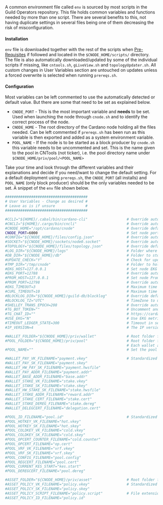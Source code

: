 A common environment file called `env` is sourced by most scripts in the Guild Operators repository. This file holds common variables and functions needed by more than one script. There are several benefits to this, not having duplicate settings in several files being one of them decreasing the risk of misconfiguration.

#### Installation
`env` file is downloaded together with the rest of the scripts when [Pre-Requisites](basics.md#pre-requisites) if followed and located in the `$CNODE_HOME/scripts/` directory. The file is also automatically downloaded/updated by some of the individual scripts if missing, like `cntools.sh`, `gLiveView.sh` and `topologyUpdater.sh`. All custom changes in User Variables section are untouched on updates unless a forced overwrite is selected when running `prereqs.sh`.

#### Configuration
Most variables can be left commented to use the automatically detected or default value. But there are some that need to be set as explained below.

* `CNODE_PORT` - This is the most important variable and **needs** to be set. Used when launching the node through `cnode.sh` and to identify the correct process of the node.
* `CNODE_HOME` - The root directory of the Cardano node holding all the files needed. Can be left commented if `prereqs.sh` has been run as this variable is then exported and added as a system environment variable.
* `POOL_NAME` - If the node is to be started as a block producer by `cnode.sh` this variable needs to be uncommented and set. This is the name given to the pool in CNTools (not ticker), i.e. the pool directory name under `$CNODE_HOME/priv/pool/<POOL_NAME>`

Take your time and look through the different variables and their explanations and decide if you need/want to change the default setting. For a default deployment using `prereqs.sh`, the `CNODE_PORT` (all installs) and `POOL_NAME` (only block producer) should be the only variables needed to be set. A snippet of the `env` file shown below.

``` bash
######################################
# User Variables - Change as desired #
# Leave as is if unsure              #
######################################

#CCLI="${HOME}/.cabal/bin/cardano-cli"                  # Override automatic detection of path to cardano-cli executable
#CNCLI="${HOME}/.cargo/bin/cncli"                       # Override automatic detection of path to cncli executable (https://github.com/AndrewWestberg/cncli)
#CNODE_HOME="/opt/cardano/cnode"                        # Override default CNODE_HOME path (defaults to /opt/cardano/cnode)
CNODE_PORT=6000                                         # Set node port
#CONFIG="${CNODE_HOME}/files/config.json"               # Override automatic detection of node config path
#SOCKET="${CNODE_HOME}/sockets/node0.socket"            # Override automatic detection of path to socket
#TOPOLOGY="${CNODE_HOME}/files/topology.json"           # Override default topology.json path
#LOG_DIR="${CNODE_HOME}/logs"                           # Folder where your logs will be sent to (must pre-exist)
#DB_DIR="${CNODE_HOME}/db"                              # Folder to store the cardano-node blockchain db
#UPDATE_CHECK="Y"                                       # Check for updates to scripts, it will still be prompted before proceeding (Y|N).
#TMP_DIR="/tmp/cnode"                                   # Folder to hold temporary files in the various scripts, each script might create additional subfolders
#EKG_HOST=127.0.0.1                                     # Set node EKG host IP
#EKG_PORT=12788                                         # Override automatic detection of node EKG port
#PROM_HOST=127.0.0.1                                    # Set node Prometheus host IP
#PROM_PORT=12798                                        # Override automatic detection of node Prometheus port
#EKG_TIMEOUT=3                                          # Maximum time in seconds that you allow EKG request to take before aborting (node metrics)
#CURL_TIMEOUT=10                                        # Maximum time in seconds that you allow curl file download to take before aborting (GitHub update process)
#BLOCKLOG_DIR="${CNODE_HOME}/guild-db/blocklog"         # Override default directory used to store block data for core node
#BLOCKLOG_TZ="UTC"                                      # TimeZone to use when displaying blocklog - https://en.wikipedia.org/wiki/List_of_tz_database_time_zones
#SHELLEY_TRANS_EPOCH=208                                # Override automatic detection of shelley epoch start, e.g 208 for mainnet
#TG_BOT_TOKEN=""                                        # Uncomment and set to enable telegramSend function. To create your own BOT-token and Chat-Id follow guide at:
#TG_CHAT_ID=""                                          # https://cardano-community.github.io/guild-operators/#/Scripts/sendalerts
#USE_EKG="N"                                            # Use EKG metrics from the node instead of Promethus. Promethus metrics(default) should yield slightly better performance
#TIMEOUT_LEDGER_STATE=300                               # Timeout in seconds for querying and dumping ledger-state
#IP_VERSION=4                                           # The IP version to use for push and fetch, valid options: 4 | 6 | mix (Default: 4)

#WALLET_FOLDER="${CNODE_HOME}/priv/wallet"              # Root folder for Wallets
#POOL_FOLDER="${CNODE_HOME}/priv/pool"                  # Root folder for Pools
                                                        # Each wallet and pool has a friendly name and subfolder containing all related keys, certificates, ...
#POOL_NAME=""                                           # Set the pool's name to run node as a core node (the name, NOT the ticker, ie folder name)

#WALLET_PAY_VK_FILENAME="payment.vkey"                  # Standardized names for all wallet related files
#WALLET_PAY_SK_FILENAME="payment.skey"
#WALLET_HW_PAY_SK_FILENAME="payment.hwsfile"
#WALLET_PAY_ADDR_FILENAME="payment.addr"
#WALLET_BASE_ADDR_FILENAME="base.addr"
#WALLET_STAKE_VK_FILENAME="stake.vkey"
#WALLET_STAKE_SK_FILENAME="stake.skey"
#WALLET_HW_STAKE_SK_FILENAME="stake.hwsfile"
#WALLET_STAKE_ADDR_FILENAME="reward.addr"
#WALLET_STAKE_CERT_FILENAME="stake.cert"
#WALLET_STAKE_DEREG_FILENAME="stake.dereg"
#WALLET_DELEGCERT_FILENAME="delegation.cert"

#POOL_ID_FILENAME="pool.id"                             # Standardized names for all pool related files
#POOL_HOTKEY_VK_FILENAME="hot.vkey"
#POOL_HOTKEY_SK_FILENAME="hot.skey"
#POOL_COLDKEY_VK_FILENAME="cold.vkey"
#POOL_COLDKEY_SK_FILENAME="cold.skey"
#POOL_OPCERT_COUNTER_FILENAME="cold.counter"
#POOL_OPCERT_FILENAME="op.cert"
#POOL_VRF_VK_FILENAME="vrf.vkey"
#POOL_VRF_SK_FILENAME="vrf.skey"
#POOL_CONFIG_FILENAME="pool.config"
#POOL_REGCERT_FILENAME="pool.cert"
#POOL_CURRENT_KES_START="kes.start"
#POOL_DEREGCERT_FILENAME="pool.dereg"

#ASSET_FOLDER="${CNODE_HOME}/priv/asset"                # Root folder for Multi-Assets containing minted assets and subfolders for Policy IDs
#ASSET_POLICY_VK_FILENAME="policy.vkey"                 # Standardized names for all multi-asset related files
#ASSET_POLICY_SK_FILENAME="policy.skey"
#ASSET_POLICY_SCRIPT_FILENAME="policy.script"           # File extension '.script' mandatory
#ASSET_POLICY_ID_FILENAME="policy.id"
```